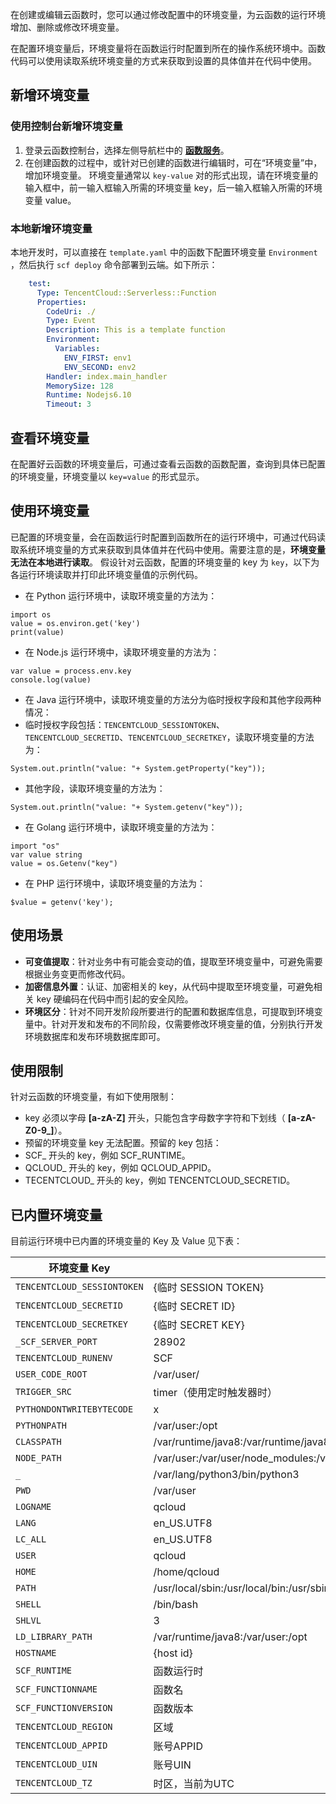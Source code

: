 在创建或编辑云函数时，您可以通过修改配置中的环境变量，为云函数的运行环境增加、删除或修改环境变量。

在配置环境变量后，环境变量将在函数运行时配置到所在的操作系统环境中。函数代码可以使用读取系统环境变量的方式来获取到设置的具体值并在代码中使用。

## 新增环境变量
### 使用控制台新增环境变量
1. 登录云函数控制台，选择左侧导航栏中的 **[函数服务](https://console.cloud.tencent.com/scf/list)**。
2. 在创建函数的过程中，或针对已创建的函数进行编辑时，可在“环境变量”中，增加环境变量。
环境变量通常以 `key-value` 对的形式出现，请在环境变量的输入框中，前一输入框输入所需的环境变量 key，后一输入框输入所需的环境变量 value。

### 本地新增环境变量
本地开发时，可以直接在 `template.yaml` 中的函数下配置环境变量 `Environment` ，然后执行 `scf deploy` 命令部署到云端。如下所示：
```yaml
	test:
      Type: TencentCloud::Serverless::Function
      Properties:
        CodeUri: ./
        Type: Event
        Description: This is a template function
        Environment:
          Variables:
            ENV_FIRST: env1
            ENV_SECOND: env2
        Handler: index.main_handler
        MemorySize: 128
        Runtime: Nodejs6.10
        Timeout: 3
```

## 查看环境变量

在配置好云函数的环境变量后，可通过查看云函数的函数配置，查询到具体已配置的环境变量，环境变量以 `key=value` 的形式显示。


## 使用环境变量

已配置的环境变量，会在函数运行时配置到函数所在的运行环境中，可通过代码读取系统环境变量的方式来获取到具体值并在代码中使用。需要注意的是，**环境变量无法在本地进行读取**。
假设针对云函数，配置的环境变量的 key 为 `key`，以下为各运行环境读取并打印此环境变量值的示例代码。
- 在 Python 运行环境中，读取环境变量的方法为：
```
import os
value = os.environ.get('key')
print(value)
```
- 在 Node.js 运行环境中，读取环境变量的方法为：
```
var value = process.env.key
console.log(value)
```
- 在 Java 运行环境中，读取环境变量的方法分为临时授权字段和其他字段两种情况：
 - 临时授权字段包括：`TENCENTCLOUD_SESSIONTOKEN`、`TENCENTCLOUD_SECRETID`、`TENCENTCLOUD_SECRETKEY`，读取环境变量的方法为：
```
System.out.println("value: "+ System.getProperty("key"));
```
 - 其他字段，读取环境变量的方法为：
```
System.out.println("value: "+ System.getenv("key"));
```
- 在 Golang 运行环境中，读取环境变量的方法为：
```
import "os"
var value string
value = os.Getenv("key")
```
- 在 PHP 运行环境中，读取环境变量的方法为：
```
$value = getenv('key');
```








## 使用场景

- **可变值提取**：针对业务中有可能会变动的值，提取至环境变量中，可避免需要根据业务变更而修改代码。
- **加密信息外置**：认证、加密相关的 key，从代码中提取至环境变量，可避免相关 key 硬编码在代码中而引起的安全风险。
- **环境区分**：针对不同开发阶段所要进行的配置和数据库信息，可提取到环境变量中。针对开发和发布的不同阶段，仅需要修改环境变量的值，分别执行开发环境数据库和发布环境数据库即可。

## 使用限制

针对云函数的环境变量，有如下使用限制： 
- key 必须以字母  **[a-zA-Z]** 开头，只能包含字母数字字符和下划线（ **[a-zA-Z0-9\_]**）。
- 预留的环境变量 key 无法配置。预留的 key 包括：
 - SCF\_ 开头的 key，例如 SCF\_RUNTIME。
 - QCLOUD\_ 开头的 key，例如 QCLOUD\_APPID。
 - TECENTCLOUD\_ 开头的 key，例如 TENCENTCLOUD\_SECRETID。


## 已内置环境变量

目前运行环境中已内置的环境变量的 Key 及 Value 见下表：

| 环境变量 Key                | 具体值或值来源                                               |
| --------------------------- | ------------------------------------------------------------ |
| `TENCENTCLOUD_SESSIONTOKEN` | {临时 SESSION TOKEN}                                         |
| `TENCENTCLOUD_SECRETID`     | {临时 SECRET ID}                                             |
| `TENCENTCLOUD_SECRETKEY`    | {临时 SECRET KEY}                                            |
| `_SCF_SERVER_PORT`          | 28902                                                        |
| `TENCENTCLOUD_RUNENV`       | SCF                                                          |
| `USER_CODE_ROOT`            | /var/user/                                                   |
| `TRIGGER_SRC`               | timer（使用定时触发器时）                                    |
| `PYTHONDONTWRITEBYTECODE`   | x                                                            |
| `PYTHONPATH`                | /var/user:/opt                                               |
| `CLASSPATH`                 | /var/runtime/java8:/var/runtime/java8/lib/*:/opt             |
| `NODE_PATH`                 | /var/user:/var/user/node_modules:/var/lang/node6/lib/node_modules:/opt:/opt/node_modules |
| `_`                         | /var/lang/python3/bin/python3                                |
| `PWD`                       | /var/user                                                    |
| `LOGNAME`                   | qcloud                                                       |
| `LANG`                      | en_US.UTF8                                                   |
| `LC_ALL`                    | en_US.UTF8                                                   |
| `USER`                      | qcloud                                                       |
| `HOME`                      | /home/qcloud                                                 |
| `PATH`                      | /usr/local/sbin:/usr/local/bin:/usr/sbin:/usr/bin:/sbin:/bin |
| `SHELL`                     | /bin/bash                                                    |
| `SHLVL`                     | 3                                                            |
| `LD_LIBRARY_PATH`           | /var/runtime/java8:/var/user:/opt                            |
| `HOSTNAME`                  | {host id}                                                    |
| `SCF_RUNTIME`               | 函数运行时                                                   |
| `SCF_FUNCTIONNAME`          | 函数名                                                       |
| `SCF_FUNCTIONVERSION`       | 函数版本                                                     |
| `TENCENTCLOUD_REGION`       | 区域                                                         |
| `TENCENTCLOUD_APPID`        | 账号APPID                                                    |
| `TENCENTCLOUD_UIN`          | 账号UIN                                                      |
| `TENCENTCLOUD_TZ`           | 时区，当前为UTC                                              |

